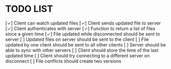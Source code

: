 TODO LIST
=========
[✓] Client can watch updated files
[✓] Client sends updated file to server
[✓] Client authenticates with server
[✓] Function to return a list of files since a given time
[✓] File updated while disconnected should be sent to server
[ ] Updated files on server should be sent to the client
[ ] File updated by one client should be sent to all other clients
[ ] Server should be able to sync with other servers
[ ] Client should store the time of the last updated time
[ ] Client should try connecting to a different server on disconnect
[ ] File conflicts should create two versions

